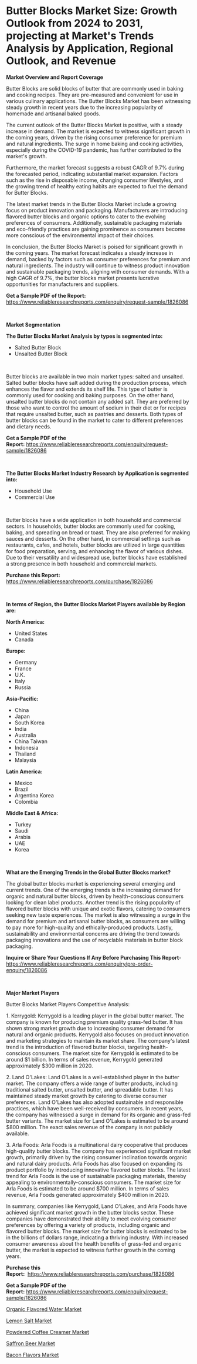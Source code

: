 <p><h1>Butter Blocks Market Size: Growth Outlook from 2024 to 2031, projecting at Market's Trends Analysis by Application, Regional Outlook, and Revenue</h1></p><p><strong>Market Overview and Report Coverage</strong></p>
<p><p>Butter Blocks are solid blocks of butter that are commonly used in baking and cooking recipes. They are pre-measured and convenient for use in various culinary applications. The Butter Blocks Market has been witnessing steady growth in recent years due to the increasing popularity of homemade and artisanal baked goods.</p><p>The current outlook of the Butter Blocks Market is positive, with a steady increase in demand. The market is expected to witness significant growth in the coming years, driven by the rising consumer preference for premium and natural ingredients. The surge in home baking and cooking activities, especially during the COVID-19 pandemic, has further contributed to the market's growth.</p><p>Furthermore, the market forecast suggests a robust CAGR of 9.7% during the forecasted period, indicating substantial market expansion. Factors such as the rise in disposable income, changing consumer lifestyles, and the growing trend of healthy eating habits are expected to fuel the demand for Butter Blocks.</p><p>The latest market trends in the Butter Blocks Market include a growing focus on product innovation and packaging. Manufacturers are introducing flavored butter blocks and organic options to cater to the evolving preferences of consumers. Additionally, sustainable packaging materials and eco-friendly practices are gaining prominence as consumers become more conscious of the environmental impact of their choices.</p><p>In conclusion, the Butter Blocks Market is poised for significant growth in the coming years. The market forecast indicates a steady increase in demand, backed by factors such as consumer preferences for premium and natural ingredients. The industry will continue to witness product innovation and sustainable packaging trends, aligning with consumer demands. With a high CAGR of 9.7%, the butter blocks market presents lucrative opportunities for manufacturers and suppliers.</p></p>
<p><strong>Get a Sample PDF of the Report:</strong> <a href="https://www.reliableresearchreports.com/enquiry/request-sample/1826086">https://www.reliableresearchreports.com/enquiry/request-sample/1826086</a></p>
<p>&nbsp;</p>
<p><strong>Market Segmentation</strong></p>
<p><strong>The Butter Blocks Market Analysis by types is segmented into:</strong></p>
<p><ul><li>Salted Butter Block</li><li>Unsalted Butter Block</li></ul></p>
<p>&nbsp;</p>
<p><p>Butter blocks are available in two main market types: salted and unsalted. Salted butter blocks have salt added during the production process, which enhances the flavor and extends its shelf life. This type of butter is commonly used for cooking and baking purposes. On the other hand, unsalted butter blocks do not contain any added salt. They are preferred by those who want to control the amount of sodium in their diet or for recipes that require unsalted butter, such as pastries and desserts. Both types of butter blocks can be found in the market to cater to different preferences and dietary needs.</p></p>
<p><strong>Get a Sample PDF of the Report:</strong>&nbsp;<a href="https://www.reliableresearchreports.com/enquiry/request-sample/1826086">https://www.reliableresearchreports.com/enquiry/request-sample/1826086</a></p>
<p>&nbsp;</p>
<p><strong>The Butter Blocks Market Industry Research by Application is segmented into:</strong></p>
<p><ul><li>Household Use</li><li>Commercial Use</li></ul></p>
<p>&nbsp;</p>
<p><p>Butter blocks have a wide application in both household and commercial sectors. In households, butter blocks are commonly used for cooking, baking, and spreading on bread or toast. They are also preferred for making sauces and desserts. On the other hand, in commercial settings such as restaurants, cafes, and hotels, butter blocks are utilized in large quantities for food preparation, serving, and enhancing the flavor of various dishes. Due to their versatility and widespread use, butter blocks have established a strong presence in both household and commercial markets.</p></p>
<p><strong>Purchase this Report:</strong>&nbsp; <a href="https://www.reliableresearchreports.com/purchase/1826086">https://www.reliableresearchreports.com/purchase/1826086</a></p>
<p>&nbsp;</p>
<p><strong>In terms of Region, the Butter Blocks Market Players available by Region are:</strong></p>
<p>
    <p> <strong> North America: </strong>
        <ul>
            <li>United States</li>
            <li>Canada</li>
        </ul>
        </p> 
    <p> <strong> Europe: </strong>
        <ul>
            <li>Germany</li>
            <li>France</li>
            <li>U.K.</li>
            <li>Italy</li>
            <li>Russia</li>
        </ul>
        </p> 
    <p> <strong> Asia-Pacific: </strong>
        <ul>
            <li>China</li>
            <li>Japan</li>
            <li>South Korea</li>
            <li>India</li>
            <li>Australia</li>
            <li>China Taiwan</li>
            <li>Indonesia</li>
            <li>Thailand</li>
            <li>Malaysia</li>
        </ul>
        </p> 
    <p> <strong> Latin America: </strong>
        <ul>
            <li>Mexico</li>
            <li>Brazil</li>
            <li>Argentina Korea</li>
            <li>Colombia</li>
        </ul>
        </p> 
    <p> <strong> Middle East & Africa: </strong>
        <ul>
            <li>Turkey</li>
            <li>Saudi</li>
            <li>Arabia</li>
            <li>UAE</li>
            <li>Korea</li>
        </ul>
    </p>
    </p>
<p>&nbsp;</p>
<p><strong>What are the Emerging Trends in the Global Butter Blocks market?</strong></p>
<p><p>The global butter blocks market is experiencing several emerging and current trends. One of the emerging trends is the increasing demand for organic and natural butter blocks, driven by health-conscious consumers looking for clean label products. Another trend is the rising popularity of flavored butter blocks with unique and exotic flavors, catering to consumers seeking new taste experiences. The market is also witnessing a surge in the demand for premium and artisanal butter blocks, as consumers are willing to pay more for high-quality and ethically-produced products. Lastly, sustainability and environmental concerns are driving the trend towards packaging innovations and the use of recyclable materials in butter block packaging.</p></p>
<p><strong>Inquire or Share Your Questions If Any Before Purchasing This Report</strong>- <a href="https://www.reliableresearchreports.com/enquiry/pre-order-enquiry/1826086">https://www.reliableresearchreports.com/enquiry/pre-order-enquiry/1826086</a></p>
<p>&nbsp;</p>
<p><strong>Major Market Players</strong></p>
<p><p>Butter Blocks Market Players Competitive Analysis:</p><p>1. Kerrygold: Kerrygold is a leading player in the global butter market. The company is known for producing premium quality grass-fed butter. It has shown strong market growth due to increasing consumer demand for natural and organic products. Kerrygold also focuses on product innovation and marketing strategies to maintain its market share. The company's latest trend is the introduction of flavored butter blocks, targeting health-conscious consumers. The market size for Kerrygold is estimated to be around $1 billion. In terms of sales revenue, Kerrygold generated approximately $300 million in 2020.</p><p>2. Land O'Lakes: Land O'Lakes is a well-established player in the butter market. The company offers a wide range of butter products, including traditional salted butter, unsalted butter, and spreadable butter. It has maintained steady market growth by catering to diverse consumer preferences. Land O'Lakes has also adopted sustainable and responsible practices, which have been well-received by consumers. In recent years, the company has witnessed a surge in demand for its organic and grass-fed butter variants. The market size for Land O'Lakes is estimated to be around $800 million. The exact sales revenue of the company is not publicly available.</p><p>3. Arla Foods: Arla Foods is a multinational dairy cooperative that produces high-quality butter blocks. The company has experienced significant market growth, primarily driven by the rising consumer inclination towards organic and natural dairy products. Arla Foods has also focused on expanding its product portfolio by introducing innovative flavored butter blocks. The latest trend for Arla Foods is the use of sustainable packaging materials, thereby appealing to environmentally-conscious consumers. The market size for Arla Foods is estimated to be around $700 million. In terms of sales revenue, Arla Foods generated approximately $400 million in 2020.</p><p>In summary, companies like Kerrygold, Land O'Lakes, and Arla Foods have achieved significant market growth in the butter blocks sector. These companies have demonstrated their ability to meet evolving consumer preferences by offering a variety of products, including organic and flavored butter blocks. The market size for butter blocks is estimated to be in the billions of dollars range, indicating a thriving industry. With increased consumer awareness about the health benefits of grass-fed and organic butter, the market is expected to witness further growth in the coming years.</p></p>
<p><strong>Purchase this Report:</strong>&nbsp;&nbsp;<a href="https://www.reliableresearchreports.com/purchase/1826086">https://www.reliableresearchreports.com/purchase/1826086</a></p>
<p></p>
<p><strong>Get a Sample PDF of the Report:</strong>&nbsp;<a href="https://www.reliableresearchreports.com/enquiry/request-sample/1826086">https://www.reliableresearchreports.com/enquiry/request-sample/1826086</a></p>
<p><p><a href="https://github.com/nicoletavirag/Market-Research-Report-List-1/blob/main/organic-flavored-water-market.md">Organic Flavored Water Market</a></p><p><a href="https://github.com/wwwkeltoum/Market-Research-Report-List-1/blob/main/lemon-salt-market.md">Lemon Salt Market</a></p><p><a href="https://github.com/mharielmesa/Market-Research-Report-List-1/blob/main/powdered-coffee-creamer-market.md">Powdered Coffee Creamer Market</a></p><p><a href="https://github.com/changoleonlaverguenzanoexiste/Market-Research-Report-List-1/blob/main/saffron-beer-market.md">Saffron Beer Market</a></p><p><a href="https://github.com/zeberleansnyderallisonwjfli/Market-Research-Report-List-1/blob/main/bacon-flavors-market.md">Bacon Flavors Market</a></p></p>